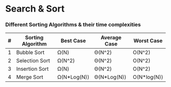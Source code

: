 # Search & Sort

### Different Sorting Algorithms & their time complexities

|#|Sorting Algorithm|Best Case  |Average Case|Worst Case|
|-|-----------------|------------|-----------|------------|
|1|Bubble Sort      |Ω(N)        |Θ(N^2)     |O(N^2)      |
|2|Selection Sort   |Ω(N^2)      |Θ(N^2)     |O(N^2)      |
|3|Insertion Sort   |Ω(N)        |Θ(N^2)     |O(N^2)      |
|4|Merge Sort       |Ω(N*Log(N)) |Θ(N*Log(N))|O(N*log(N)) |
